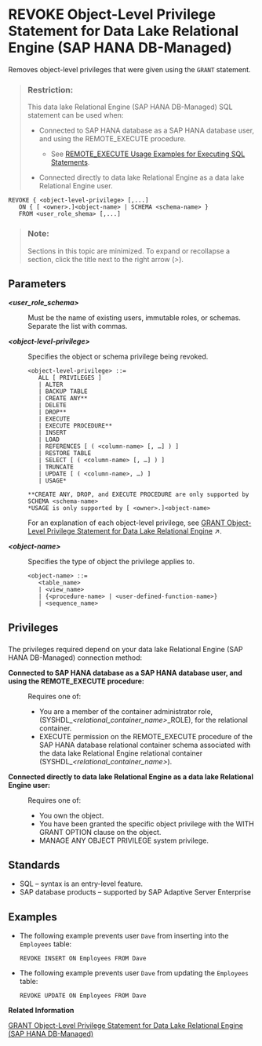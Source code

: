 <!-- loiof14139fa124d4e5da23c1da6a5009417 -->

# REVOKE Object-Level Privilege Statement for Data Lake Relational Engine \(SAP HANA DB-Managed\)

Removes object-level privileges that were given using the `GRANT` statement.



> ### Restriction:  
> This data lake Relational Engine \(SAP HANA DB-Managed\) SQL statement can be used when:
> 
> -   Connected to SAP HANA database as a SAP HANA database user, and using the REMOTE\_EXECUTE procedure.
> 
>     -   See [REMOTE\_EXECUTE Usage Examples for Executing SQL Statements](remote-execute-usage-examples-for-executing-sql-statements-fd99ac0.md).
> 
> -   Connected directly to data lake Relational Engine as a data lake Relational Engine user.



```
REVOKE { <object-level-privilege> [,...]
   ON { [ <owner>.]<object-name> | SCHEMA <schema-name> } 
   FROM <user_role_shema> [,...]
```



> ### Note:  
> Sections in this topic are minimized. To expand or recollapse a section, click the title next to the right arrow \(*\>*\).



<a name="loiof14139fa124d4e5da23c1da6a5009417__section_lzj_mgl_gtb"/>

## Parameters


<dl>
<dt><b>

*<user\_role\_schema\>*

</b></dt>
<dd>

Must be the name of existing users, immutable roles, or schemas. Separate the list with commas.



</dd><dt><b>

*<object-level-privilege\>*

</b></dt>
<dd>

Specifies the object or schema privilege being revoked.

```
<object-level-privilege> ::=
   ALL [ PRIVILEGES ] 
   | ALTER 
   | BACKUP TABLE
   | CREATE ANY**
   | DELETE 
   | DROP**
   | EXECUTE
   | EXECUTE PROCEDURE**
   | INSERT
   | LOAD
   | REFERENCES [ ( <column-name> [, …] ) ] 
   | RESTORE TABLE
   | SELECT [ ( <column-name> [, …] ) ] 
   | TRUNCATE
   | UPDATE [ ( <column-name>, …) ]
   | USAGE*

**CREATE ANY, DROP, and EXECUTE PROCEDURE are only supported by SCHEMA <schema-name>
*USAGE is only supported by [ <owner>.]<object-name>
```

For an explanation of each object-level privilege, see [GRANT Object-Level Privilege Statement for Data Lake Relational Engine](https://help.sap.com/viewer/19b3964099384f178ad08f2d348232a9/2023_1_QRC/en-US/a3e154f084f21015996d891a5e9d33d2.html "Grants database object-level privileges on individual objects and schemas to a user or role.") :arrow_upper_right:.



</dd><dt><b>

*<object-name\>*

</b></dt>
<dd>

Specifies the type of object the privilege applies to.

```
<object-name> ::=
   <table_name>
   | <view_name>
   | {<procedure-name> | <user-defined-function-name>}
   | <sequence_name>
```



</dd>
</dl>



<a name="loiof14139fa124d4e5da23c1da6a5009417__section_qfx_n2y_wwb"/>

## Privileges



### 

The privileges required depend on your data lake Relational Engine \(SAP HANA DB-Managed\) connection method:


<dl>
<dt><b>

Connected to SAP HANA database as a SAP HANA database user, and using the REMOTE\_EXECUTE procedure:

</b></dt>
<dd>

Requires one of:

-   You are a member of the container administrator role, \(SYSHDL\_*<relational\_container\_name\>*\_ROLE\), for the relational container.
-   EXECUTE permission on the REMOTE\_EXECUTE procedure of the SAP HANA database relational container schema associated with the data lake Relational Engine relational container \(SYSHDL\_*<relational\_container\_name\>*\).



</dd><dt><b>

Connected directly to data lake Relational Engine as a data lake Relational Engine user:

</b></dt>
<dd>

Requires one of:

-   You own the object.
-   You have been granted the specific object privilege with the WITH GRANT OPTION clause on the object.
-   MANAGE ANY OBJECT PRIVILEGE system privilege.



</dd>
</dl>



<a name="loiof14139fa124d4e5da23c1da6a5009417__section_mpx_ngl_gtb"/>

## Standards

-   SQL – syntax is an entry-level feature.
-   SAP database products – supported by SAP Adaptive Server Enterprise



<a name="loiof14139fa124d4e5da23c1da6a5009417__section_qhg_pgl_gtb"/>

## Examples

-   The following example prevents user `Dave` from inserting into the `Employees` table:

    ```
    REVOKE INSERT ON Employees FROM Dave
    ```

-   The following example prevents user `Dave` from updating the `Employees` table:

    ```
    REVOKE UPDATE ON Employees FROM Dave
    ```


**Related Information**  


[GRANT Object-Level Privilege Statement for Data Lake Relational Engine \(SAP HANA DB-Managed\)](grant-object-level-privilege-statement-for-data-lake-relational-engine-sap-hana-db-manage-c71353e.md "Grants database object-level privileges on individual objects and schemas to a user or role.")

